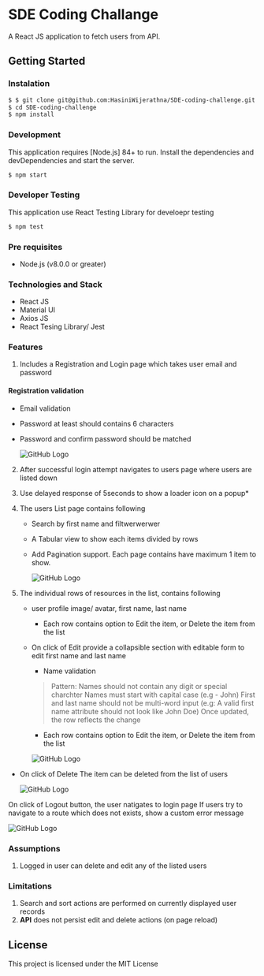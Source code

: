 
# SDE Coding Challange

A React JS application to fetch users from API.

## Getting Started
### Instalation

```sh
$ $ git clone git@github.com:HasiniWijerathna/SDE-coding-challenge.git
$ cd SDE-coding-challenge
$ npm install 
```

### Development

This application requires [Node.js] 84+ to run.
Install the dependencies and devDependencies and start the server.

```sh
$ npm start
```

### Developer Testing

This application use React Testing Library for develoepr testing
```sh
$ npm test
```


### Pre requisites

- Node.js (v8.0.0 or greater)

### Technologies and Stack

* React JS
* Material UI
* Axios JS
* React Tesing Library/ Jest

### Features
1. Includes a Registration and Login page which takes user email and password

#### Registration validation

+ Email validation
+ Password at least should contains 6 characters
+ Password and confirm password should be matched

  ![GitHub Logo](https://user-images.githubusercontent.com/20472144/55289372-b2e72b80-53f8-11e9-88c5-5ec8fff745bf.gif)

2. After successful login attempt navigates to users page where users are listed down
3. Use delayed response of 5seconds to show a loader icon on a popup*
4. The users List page contains following
    * Search by first name and filtwerwerwer
    * A Tabular view to show each items divided by rows
    * Add Pagination support. Each page contains have maximum 1 item to show.
    
      ![GitHub Logo](https://user-images.githubusercontent.com/20472144/55290954-34948480-540c-11e9-8a6a-0d634705f1ef.gif)
      
5. The individual rows of resources in the list, contains following
    * user profile image/ avatar, first name, last name
      *  Each row contains option to Edit the item, or Delete the item from the list
    * On click of Edit provide a collapsible section with editable form to edit first name and last name
      *  Name validation
        > Pattern:
Names should not contain any digit or special charchter
Names must start with capital case (e.g - John)
First and last name should not be multi-word input (e.g: A valid first name attribute should not look like John Doe)
Once updated, the row reflects the change

         *  Each row contains option to Edit the item, or Delete the item from the list
         
         ![GitHub Logo](https://user-images.githubusercontent.com/20472144/55289333-fab98300-53f7-11e9-982b-4d4b988ae544.gif)
         
                
         
* On click of Delete
The item can be deleted from the list of users

  ![GitHub Logo](https://user-images.githubusercontent.com/20472144/55290183-81735d80-5402-11e9-8090-d93968df3ebd.gif)

On click of Logout button, the user natigates to login page
If users try to navigate to a route which does not exists, show a custom error message

![GitHub Logo](https://user-images.githubusercontent.com/20472144/55290540-0c565700-5407-11e9-85cf-69a78ee0d659.gif)

### Assumptions

1. Logged in user can delete and edit any of the listed users

### Limitations
1. Search and sort actions are performed on currently displayed user records
2. **API** does not persist edit and delete actions (on page reload)


## License

This project is licensed under the MIT License 


